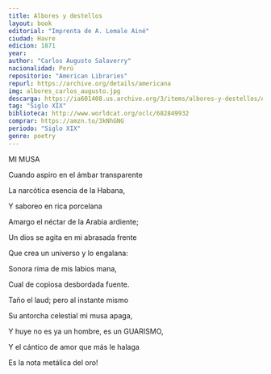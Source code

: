 ```yaml
---
title: Albores y destellos
layout: book
editorial: "Imprenta de A. Lemale Ainé"
ciudad: Havre
edicion: 1871
year: 
author: "Carlos Augusto Salaverry"
nacionalidad: Perú
repositorio: "American Libraries"
repurl: https://archive.org/details/americana
img: albores_carlos_augusto.jpg
descarga: https://ia601408.us.archive.org/3/items/albores-y-destellos/Albores%20y%20destellos.pdf
tag: "Siglo XIX"
biblioteca: http://www.worldcat.org/oclc/682849932
comprar: https://amzn.to/3kNhGNG
periodo: "Siglo XIX"
genre: poetry
---
```

 
MI MUSA
 
Cuando aspiro en el ámbar transparente
 
La narcótica esencia de la Habana,
 
Y saboreo en rica porcelana
 
Amargo el néctar de la Arabia ardiente;
 
 
Un dios se agita en mi abrasada frente
 
Que crea un universo y lo engalana:
 
Sonora rima de mis labios mana,
 
Cual de copiosa desbordada fuente.

 
Taño el laud; pero al instante mismo
 
Su antorcha celestial mi musa apaga,
 
Y huye no es ya un hombre, es un GUARISMO,

 
Y el cántico de amor que más le halaga
 
 
Es la nota metálica del oro!
